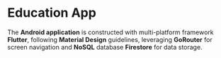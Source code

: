 # Education App

The **Android application** is constructed with multi-platform framework **Flutter**, following **Material Design** guidelines, leveraging **GoRouter** for screen navigation and **NoSQL** database **Firestore** for data storage.
